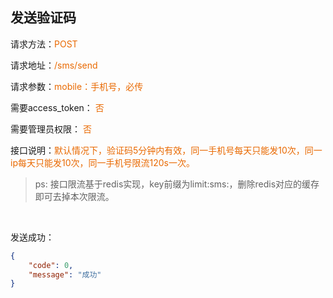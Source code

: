## 发送验证码

<p>请求方法：<span style="color:#e96900">POST</p>
<p>请求地址：<span style="color:#e96900">/sms/send</span></p>
<p>请求参数：<span style="color:#e96900">mobile：手机号，必传</span></p>
<p>需要access_token： <span style="color:#e96900">否</span></p>
<p>需要管理员权限： <span style="color:#e96900">否</span></p>
<p>接口说明：<span style="color:#e96900">默认情况下，验证码5分钟内有效，同一手机号每天只能发10次，同一ip每天只能发10次，同一手机号限流120s一次。</span></p>

> ps: 接口限流基于redis实现，key前缀为limit:sms:，删除redis对应的缓存即可去掉本次限流。
<br>

发送成功：
```json
{  
	"code": 0,  
	"message": "成功"
}
```
